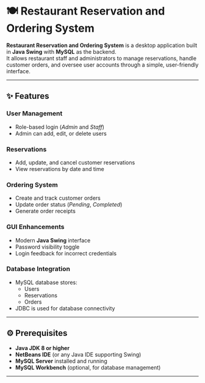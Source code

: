 # 🍽️ Restaurant Reservation and Ordering System

**Restaurant Reservation and Ordering System** is a desktop application built in **Java Swing** with **MySQL** as the backend.  
It allows restaurant staff and administrators to manage reservations, handle customer orders, and oversee user accounts through a simple, user-friendly interface.

---

## ✨ Features

### User Management
- Role-based login (*Admin* and *Staff*)  
- Admin can add, edit, or delete users  

### Reservations
- Add, update, and cancel customer reservations  
- View reservations by date and time  

### Ordering System
- Create and track customer orders  
- Update order status (*Pending*, *Completed*)  
- Generate order receipts  

### GUI Enhancements
- Modern **Java Swing** interface  
- Password visibility toggle  
- Login feedback for incorrect credentials  

### Database Integration
- MySQL database stores:  
  - Users  
  - Reservations  
  - Orders  
- JDBC is used for database connectivity  

---

## ⚙️ Prerequisites
- **Java JDK 8 or higher**  
- **NetBeans IDE** (or any Java IDE supporting Swing)  
- **MySQL Server** installed and running  
- **MySQL Workbench** (optional, for database management)  

---
